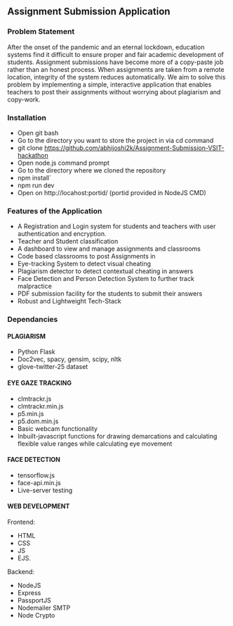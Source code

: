 
## Assignment Submission Application

###  Problem Statement
After the onset of the pandemic and an eternal lockdown, education systems find it difficult to ensure proper and fair academic development of students. Assignment submissions have become more of a copy-paste job rather than an honest process. When assignments are taken from a remote location, integrity of the system reduces automatically. We aim to solve this problem by implementing a simple, interactive application that enables teachers to post their assignments without worrying about plagiarism and copy-work.

### Installation
* Open git bash
* Go to the directory you want to store the project in via cd command
* git clone https://github.com/abhijoshi2k/Assignment-Submission-VSIT-hackathon
* Open node.js command prompt
* Go to the directory where we cloned the repository
* npm install`
* npm run dev
* Open on http://locahost:portid/ (portid provided in NodeJS CMD)

###  Features of the Application
* A Registration and Login system for students and teachers with user authentication and encryption.
* Teacher and Student classification
* A dashboard to view and manage assignments and classrooms
* Code based classrooms to post Assignments in 
* Eye-tracking System to detect visual cheating
* Plagiarism detector to detect contextual cheating in answers
* Face Detection and Person Detection System to further track malpractice
* PDF submission facility for the students to submit their answers
* Robust and Lightweight Tech-Stack

###  Dependancies
#### PLAGIARISM 
* Python Flask
* Doc2vec, spacy, gensim, scipy, nltk
* glove-twitter-25 dataset

#### EYE GAZE TRACKING
* clmtrackr.js
* clmtrackr.min.js
* p5.min.js
* p5.dom.min.js
* Basic webcam functionality
* Inbuilt-javascript functions for drawing demarcations and calculating flexible value ranges while calculating eye movement

#### FACE DETECTION
* tensorflow.js
* face-api.min.js
* Live-server testing

#### WEB DEVELOPMENT
Frontend: 
* HTML
* CSS
* JS
* EJS.

Backend:
* NodeJS
* Express
* PassportJS
* Nodemailer SMTP
* Node Crypto
